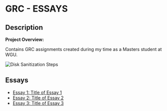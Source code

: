 # GRC - ESSAYS

## Description

**Project Overview:**

Contains GRC assignments created during my time as a Masters student at WGU.

![Disk Sanitization Steps](https://i.imgur.com/sAwBiS4.png)

## Essays

- [Essay 1: Title of Essay 1](./essay1.pdf)
- [Essay 2: Title of Essay 2](./essay2.pdf)
- [Essay 3: Title of Essay 3](./essay3.pdf)
